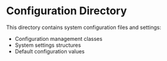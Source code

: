 # Configuration Directory

This directory contains system configuration files and settings:

- Configuration management classes
- System settings structures
- Default configuration values